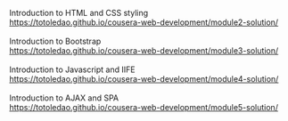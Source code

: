 Introduction to HTML and CSS styling
<br>
https://totoledao.github.io/cousera-web-development/module2-solution/
<br>
<br>
Introduction to Bootstrap
<br>
https://totoledao.github.io/cousera-web-development/module3-solution/
<br>
<br>
Introduction to Javascript and IIFE
<br>
https://totoledao.github.io/cousera-web-development/module4-solution/
<br>
<br>
Introduction to AJAX and SPA
<br>
https://totoledao.github.io/cousera-web-development/module5-solution/